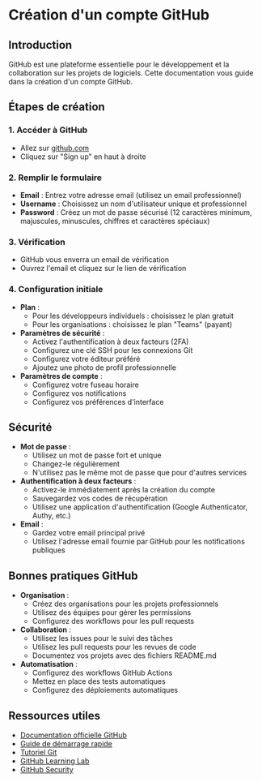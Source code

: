 # Création d'un compte GitHub

## Introduction
GitHub est une plateforme essentielle pour le développement et la collaboration sur les projets de logiciels. Cette documentation vous guide dans la création d'un compte GitHub.

## Étapes de création

### 1. Accéder à GitHub
- Allez sur [github.com](https://github.com)
- Cliquez sur "Sign up" en haut à droite

### 2. Remplir le formulaire
- **Email** : Entrez votre adresse email (utilisez un email professionnel)
- **Username** : Choisissez un nom d'utilisateur unique et professionnel
- **Password** : Créez un mot de passe sécurisé (12 caractères minimum, majuscules, minuscules, chiffres et caractères spéciaux)

### 3. Vérification
- GitHub vous enverra un email de vérification
- Ouvrez l'email et cliquez sur le lien de vérification

### 4. Configuration initiale
- **Plan** : 
  - Pour les développeurs individuels : choisissez le plan gratuit
  - Pour les organisations : choisissez le plan "Teams" (payant)
- **Paramètres de sécurité** :
  - Activez l'authentification à deux facteurs (2FA)
  - Configurez une clé SSH pour les connexions Git
  - Configurez votre éditeur préféré
  - Ajoutez une photo de profil professionnelle
- **Paramètres de compte** :
  - Configurez votre fuseau horaire
  - Configurez vos notifications
  - Configurez vos préférences d'interface

## Sécurité
- **Mot de passe** :
  - Utilisez un mot de passe fort et unique
  - Changez-le régulièrement
  - N'utilisez pas le même mot de passe que pour d'autres services
- **Authentification à deux facteurs** :
  - Activez-le immédiatement après la création du compte
  - Sauvegardez vos codes de récupération
  - Utilisez une application d'authentification (Google Authenticator, Authy, etc.)
- **Email** :
  - Gardez votre email principal privé
  - Utilisez l'adresse email fournie par GitHub pour les notifications publiques

## Bonnes pratiques GitHub
- **Organisation** :
  - Créez des organisations pour les projets professionnels
  - Utilisez des équipes pour gérer les permissions
  - Configurez des workflows pour les pull requests
- **Collaboration** :
  - Utilisez les issues pour le suivi des tâches
  - Utilisez les pull requests pour les revues de code
  - Documentez vos projets avec des fichiers README.md
- **Automatisation** :
  - Configurez des workflows GitHub Actions
  - Mettez en place des tests automatiques
  - Configurez des déploiements automatiques

## Ressources utiles
- [Documentation officielle GitHub](https://docs.github.com)
- [Guide de démarrage rapide](https://docs.github.com/en/get-started/quickstart/hello-world)
- [Tutoriel Git](https://git-scm.com/docs/gittutorial)
- [GitHub Learning Lab](https://lab.github.com/)
- [GitHub Security](https://docs.github.com/en/authentication/securing-your-account-and-repositories)
